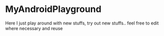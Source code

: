 # MyAndroidPlayground
Here I just play around with new stuffs, try out new stuffs.. feel free to edit where necessary and reuse
